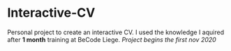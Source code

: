 # Interactive-CV

Personal project to create an interactive CV.
I used the knowledge I aquired after __1 month__ training at BeCode Liege.
*Project begins the first nov 2020*
